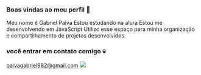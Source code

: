 ### Boas vindas ao meu perfil 💩

Meu nome é Gabriel Paiva
Estou estudando na alura
Estou me desenvolvendo em JavaScript
Utilizo esse espaço para minha organização e compartilhamento de projetos desenvolvidos

### você entrar em contato comigo 💀
paivagabriel982@gmail.com
![](https://media1.tenor.com/m/9RCIDZjkhBsAAAAC/hamster-meme.gif)

